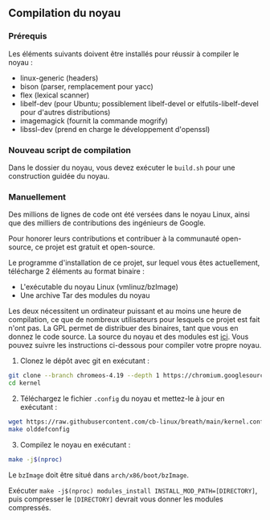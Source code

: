 ## Compilation du noyau

### Prérequis
Les éléments suivants doivent être installés pour réussir à compiler le noyau :
* linux-generic (headers)
* bison (parser, remplacement pour yacc)
* flex (lexical scanner)
* libelf-dev (pour Ubuntu; possiblement libelf-devel or elfutils-libelf-devel pour d'autres distributions)
* imagemagick (fournit la commande mogrify)
* libssl-dev (prend en charge le développement d'openssl)

### Nouveau script de compilation
Dans le dossier du noyau, vous devez exécuter le `build.sh` pour une construction guidée du noyau.

### Manuellement

Des millions de lignes de code ont été versées dans le noyau Linux, ainsi que des milliers de contributions des ingénieurs de Google.

Pour honorer leurs contributions et contribuer à la communauté open-source, ce projet est gratuit et open-source.

Le programme d'installation de ce projet, sur lequel vous êtes actuellement, télécharge 2 éléments au format binaire :

* L'exécutable du noyau Linux (vmlinuz/bzImage)
* Une archive Tar des modules du noyau

Les deux nécessitent un ordinateur puissant et au moins une heure de compilation, ce que de nombreux utilisateurs pour lesquels ce projet est fait n'ont pas. La GPL permet de distribuer des binaires, tant que vous en donnez le code source. La source du noyau et des modules est [ici](https://chromium.googlesource.com/chromiumos/third_party/kernel). Vous pouvez suivre les instructions ci-dessous pour compiler votre propre noyau.

1. Clonez le dépôt avec git en exécutant :
```bash
git clone --branch chromeos-4.19 --depth 1 https://chromium.googlesource.com/chromiumos/third_party/kernel.git
cd kernel
```

2. Téléchargez le fichier `.config` du noyau et mettez-le à jour en exécutant :
```bash
wget https://raw.githubusercontent.com/cb-linux/breath/main/kernel.conf -O .config
make olddefconfig
```

3. Compilez le noyau en exécutant :
```bash
make -j$(nproc)
```

Le `bzImage` doit être situé dans `arch/x86/boot/bzImage`.

Exécuter `make -j$(nproc) modules_install INSTALL_MOD_PATH=[DIRECTORY]`, puis compresser le `[DIRECTORY]` devrait vous donner les modules compressés.
